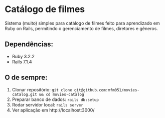 # Catálogo de filmes

Sistema (muito) simples para catálogo de filmes feito para aprendizado em Ruby on Rails, permitindo o gerenciamento de filmes, diretores e gêneros.

## Dependências:
- Ruby 3.2.2
- Rails 7.1.4

## O de sempre:

 1. Clonar repositório: `git clone git@github.com:mfm051/movies-catalog.git && cd movies-catalog`
 2. Preparar banco de dados: `rails db:setup`
 3. Rodar servidor local: `rails server`
 4. Ver aplicação em http://localhost:3000/
